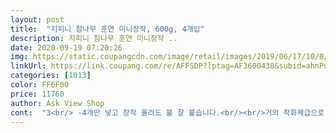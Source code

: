 ```yaml
---
layout: post 
title:  "지피니 참나무 훈연 미니장작, 600g, 4개입" 
description: 지피니 참나무 훈연 미니장작 ..
date: 2020-09-19 07:20:26 
img: https://static.coupangcdn.com/image/retail/images/2019/06/17/10/0/6a15e65b-2d71-4506-9a6d-18298b589085.jpg 
linkUrl: https://link.coupang.com/re/AFFSDP?lptag=AF3600438&subid=ahnPublicAsk&pageKey=241122592&itemId=766833595&vendorItemId=4935160278&traceid=V0-113-255fb0cfff036a42 
categories: [1013] 
color: FF6F00 
price: 11760 
author: Ask View Shop 
cont:  "3<br/> -4개만 넣고 장작 올려도 불 잘 붙습니다.<br/><br/>거의 착화제급으로 잘 붙으니까요<br/>다른 큰장작이랑 같이 혼용해서 쓰면 좋을거 같아요<br/>번개탄보다 훨씬 나아요<br/>봉지 하나당 사용시간이 10분 가량되는거같네요<br/>불은 정말 너무 잘붙습니다<br/>작은 장작에서 알콜냄새가 많이 나고요<br/>장작 불지필 용도로 너무 좋아요<br/>장작과 이제품 혼용으로 사용하면 불도 잘 안꺼지고 좋아요<br/>진짜 토치에 스치면 불이 붙어요 ㅋㅋ<br/>" 
---
```


